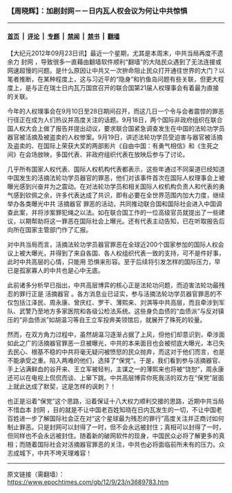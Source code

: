 ### 【周晓辉】：加剧封网－－日内瓦人权会议为何让中共惊惧

---

#### [首页](../../../..?n3689783) &nbsp;|&nbsp; [评论](../../../../../epoch-comment?n3689783) &nbsp;|&nbsp; [专题](../../../../../epoch-special?n3689783) &nbsp;|&nbsp; [禁闻](../../../../../epoch-news?n3689783) &nbsp;|&nbsp; [禁书](../../../../../books?n3689783) &nbsp;|&nbsp; [翻墙](https://github.com/gfw-breaker/nogfw/blob/master/README.md?n3689783)


<div class="post_content" id="artbody" itemprop="articleBody">
 <!-- article content begin -->
 <p>
  【大纪元2012年09月23日讯】最近一个星期，尤其是本周末，中共当局再度不遗余力
  <ok href="https://www.epochtimes.com/gb/tag/%E5%B0%81%E7%BD%91.html">
   封网
  </ok>
  ，导致很多一直藉由翻墙软件顺利“翻墙”的大陆民众遇到了无法连接或网速超慢的问题。是什么原因让中共又一次拚命阻止民众打开通往世界的大门？以笔者推断，在某种程度上，这与习近平的“隐身”和钓鱼岛问题有些关联，但更大程度上，是与正在瑞士日内瓦万国宫召开的联合国第21届人权理事会有着最为直接的关联。
 </p>
 <p>
  今年的人权理事会在9月10日至28日期间召开，而这几日一个令与会者震惊的罪恶行径正在成为人们热议并高度关注的话题。9月18日，两个国际非政府组织在联合国人权大会上做了报告并提出动议，要求联合国紧急调查发生在中国的法轮功学员器官被活摘及被盗卖的人权惨案。9月19日，讲述法轮功学员受迫害与器官被活摘及盗卖的、在国际上荣获大奖的两部影片《自由中国：有勇气相信》和《生死之间》在会场放映，多国代表、非政府组织代表在放映后参与了讨论。
 </p>
 <p>
  几乎所有国家人权代表、国际人权机构代表都表示，这些年通过不同渠道已经知道中国发生的活摘法轮功学员器官的罪恶，他们对该事件首次在国际人权理事会上被曝光感到兴奋并为之震动。在对法轮功学员和相关国际人权机构负责人和代表的勇气感到钦佩之余，许多代表达成了共识，即有必要在全世界范围内加大力度，继续举办各类曝光中共
  <ok href="https://www.epochtimes.com/gb/tag/%E6%B4%BB%E6%91%98%E5%99%A8%E5%AE%98.html">
   活摘器官
  </ok>
  罪恶的活动，共同推动联合国和国际社会进入中国调查此案，并将涉案罪犯绳之以法。如在联合国工作的一位高级官员就提出了一些建议，以期帮助将这一罪恶在国际社会上曝光。还有代表主动告知，已在听取报告后向所在国家主管部门作了汇报。
 </p>
 <p>
  对中共当局而言，活摘法轮功学员器官罪恶在全球近200个国家参加的国际人权会议上被大曝光，并得到了来自各国、各人权组织代表一致的支持，可不是件好事，此时中共高层的心情，只能用 恐惧来形容。至于后续将引发怎样的国际压力，早已是孤家寡人的中共也是心中无底。
 </p>
 <p>
  此前诸多分析早已指出，中共高层博弈的核心正是法轮功问题，而迫害法轮功最残忍的罪行正是
  <ok href="https://www.epochtimes.com/gb/tag/%E6%B4%BB%E6%91%98%E5%99%A8%E5%AE%98.html">
   活摘器官
  </ok>
  。各方消息业已证实，参与活摘法轮功学员器官罪恶的不仅包括江泽民、周永康、曾庆红、罗干、薄熙来、刘淇等中共高层，而且牵涉到军队、武警乃至地方多家医院和各级公检法系统。这些身负血债的“血债派”与反对镇压的“非血债派”如胡温习等自王立军投奔美领馆后，就展开了殊死的较量。
 </p>
 <p>
  然而，在双方角力过程中，虽然胡温习逐渐占据了上风，但他们却意识到，牵涉面如此之广的活摘器官罪恶一旦被曝光，中共的本来面目也会被彻底大曝光，本已失去民心、根基不稳的中共将毫无疑问被愤怒的民众抛弃，而这对于他们而言，也是不能承受之重。陷入两难的他们，选择了“保党”。于是，我们看到参与活摘器官、手上沾满鲜血的谷开来、王立军被轻判，主谋之一的薄熙来也将被“饶恕”，周永康还可以在电视上侃侃而谈、上窜下跳。中共高层博弈你死我活的双方在“保党”层面上就此达成了默契，这是怎样的讽刺？！
 </p>
 <p>
  也正是沿着“保党”这个思路，沿着保证十八大权力顺利交接的思路，近期中共当局不惜血本
  <ok href="https://www.epochtimes.com/gb/tag/%E5%B0%81%E7%BD%91.html">
   封网
  </ok>
  ，目的就是不让中国老百姓知晓在日内瓦发生的一切，不让中国老百姓进一步了解国际社会正在对“这个星球最为残忍的罪行”高度关注并正商讨如何制止罪恶。只是封网可以封得了一时，但不会永远被封住；真相可以封得了一时，但同样也不会永远被封住。随着新的破网软件的现身，中国民众必将了解更多的真相；而随着国际社会对活摘器官罪恶的关注，中共也必将面临前所未有的压力。众志成城下，中共不垮天理难容！
 </p>
 <p>
  <!-- article content end -->
  <div id="below_article_ad">
  </div>
 </p>
</div>


---

原文链接（需翻墙）：https://www.epochtimes.com/gb/12/9/23/n3689783.htm